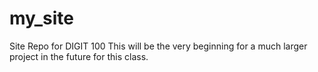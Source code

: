 # my_site
Site Repo for DIGIT 100
This will be the very beginning for a much larger project in the future for this class.
